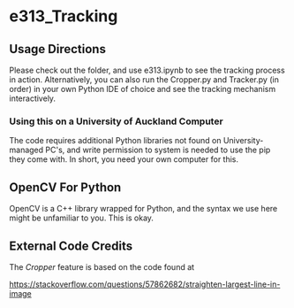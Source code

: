 # e313_Tracking

## Usage Directions

Please check out the folder, and use e313.ipynb to see the tracking process in action. Alternatively, you can also run the Cropper.py and Tracker.py (in order) in your own Python IDE of choice and see the tracking mechanism interactively.

### Using this on a University of Auckland Computer

The code requires additional Python libraries not found on University-managed PC's, and write permission to system is needed to use the pip they come with. In short, you need your own computer for this.


## OpenCV For Python

OpenCV is a C++ library wrapped for Python, and the syntax we use here might be unfamiliar to you. This is okay.

## External Code Credits

The *Cropper* feature is based on the code found at

https://stackoverflow.com/questions/57862682/straighten-largest-line-in-image
